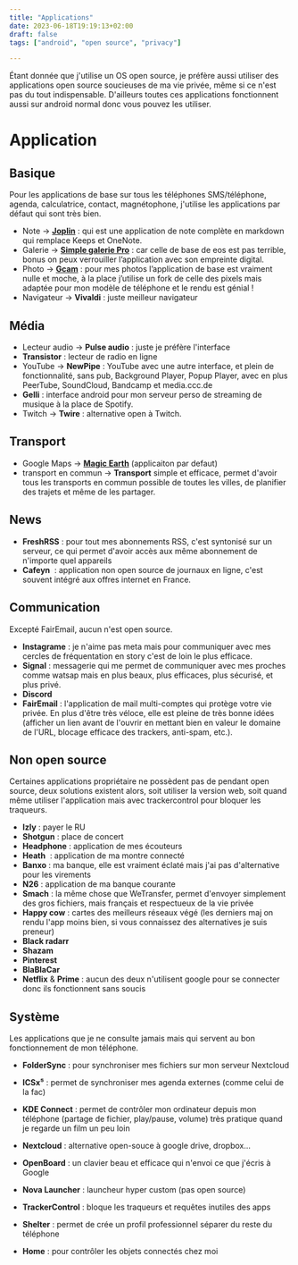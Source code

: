 ```yaml
---
title: "Applications"
date: 2023-06-18T19:19:13+02:00
draft: false
tags: ["android", "open source", "privacy"]

---
```


Étant donnée que j'utilise un OS open source, je préfère aussi utiliser des applications open source soucieuses de ma vie privée, même si ce n'est pas du tout indispensable. D'ailleurs toutes ces applications fonctionnent aussi sur android normal donc vous pouvez les utiliser.

# Application

## Basique

Pour les applications de base sur tous les téléphones SMS/téléphone, agenda, calculatrice, contact, magnétophone, j'utilise les applications par défaut qui sont très bien.

- Note -> [**Joplin**](https://joplinapp.org) : qui est une application de note complète en markdown qui remplace Keeps et OneNote.
- Galerie -> [**Simple galerie Pro**](https://www.simplemobiletools.com) : car celle de base de eos est pas terrible, bonus on peux verrouiller l’application avec son empreinte digital.
- Photo -> [**Gcam**](https://www.celsoazevedo.com/files/android/google-camera/dev-bsg/) : pour mes photos l’application de base est vraiment nulle et moche, à la place j’utilise un fork de celle des pixels mais adaptée pour mon modèle de téléphone et le rendu est génial !
- Navigateur -> **Vivaldi** : juste meilleur navigateur

## Média

- Lecteur audio -> **Pulse audio** : juste je préfère l'interface
- **Transistor** : lecteur de radio en ligne
- YouTube -> **NewPipe** : YouTube avec une autre interface, et plein de fonctionnalité, sans pub, Background Player, Popup Player, avec en plus PeerTube, SoundCloud, Bandcamp et media.ccc.de
- **Gelli** : interface android pour mon serveur perso de streaming de musique à la place de Spotify.
- Twitch -> **Twire** : alternative open à Twitch.

## Transport

- Google Maps -> [**Magic Earth**](https://www.magicearth.com/) (applicaiton par defaut)
- transport en commun -> **Transport**
    simple et efficace, permet d'avoir tous les transports en commun possible de toutes les villes, de planifier des trajets et même de les partager.

## News

- **FreshRSS** : pour tout mes abonnements RSS, c'est syntonisé sur un serveur, ce qui permet d'avoir accès aux même abonnement de n'importe quel appareils
- **Cafeyn**  : application non open source de journaux en ligne, c'est souvent intégré aux offres internet en France.

## Communication

Excepté FairEmail, aucun n'est open source.

- **Instagrame** : je n'aime pas meta mais pour communiquer avec mes cercles de fréquentation en story c'est de loin le plus efficace.
- **Signal** : messagerie qui me permet de communiquer avec mes proches comme watsap mais en plus beaux, plus efficaces, plus sécurisé, et plus privé.
- **Discord**
- **FairEmail** : l'application de mail multi-comptes qui protège votre vie privée. En plus d'être très véloce, elle est pleine de très bonne idées (afficher un lien avant de l'ouvrir en mettant bien en valeur le domaine de l'URL, blocage efficace des trackers, anti-spam, etc.).

## Non open source

Certaines applications propriétaire ne possèdent pas de pendant open source, deux solutions existent alors, soit utiliser la version web, soit quand même utiliser l'application mais avec trackercontrol pour bloquer les traqueurs.

- **Izly** : payer le RU
- **Shotgun** : place de concert
- **Headphone** : application de mes écouteurs
- **Heath**  : application de ma montre connecté
- **Banxo** : ma banque, elle est vraiment éclaté mais j'ai pas d'alternative pour les virements
- **N26** : application de ma banque courante
- **Smach** : la même chose que WeTransfer, permet d'envoyer simplement des gros fichiers, mais français et respectueux de la vie privée
- **Happy cow** : cartes des meilleurs réseaux végé (les derniers maj on rendu l'app moins bien, si vous connaissez des alternatives je suis preneur)
- **Black radarr**
- **Shazam**
- **Pinterest**
- **BlaBlaCar**
- **Netflix** & **Prime** : aucun des deux n'utilisent google pour se connecter donc ils fonctionnent sans soucis

## Système

Les applications que je ne consulte jamais mais qui servent au bon fonctionnement de mon téléphone.

- **FolderSync** : pour synchroniser mes fichiers sur mon serveur Nextcloud
    
- **ICSx⁵** : permet de synchroniser mes agenda externes (comme celui de la fac)
    
- **KDE Connect** : permet de contrôler mon ordinateur depuis mon téléphone (partage de fichier, play/pause, volume) très pratique quand je regarde un film un peu loin
    
- **Nextcloud** : alternative open-souce à google drive, dropbox...
    
- **OpenBoard** : un clavier beau et efficace qui n'envoi ce que j'écris à Google
    
- **Nova Launcher** : launcheur hyper custom (pas open source)
    
- **TrackerControl** : bloque les traqueurs et requêtes inutiles des apps
    
- **Shelter** : permet de crée un profil professionnel séparer du reste du téléphone
    
- **Home** : pour contrôler les objets connectés chez moi